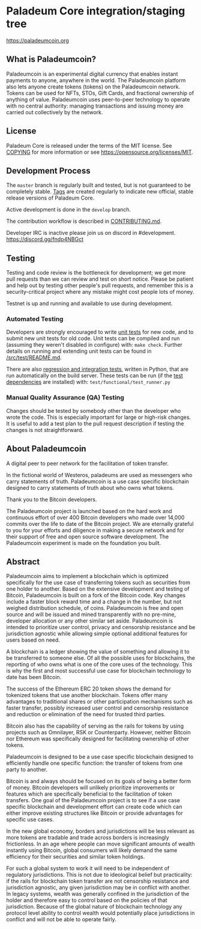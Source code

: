 Paladeum Core integration/staging tree
=====================================

https://paladeumcoin.org

What is Paladeumcoin?
----------------

Paladeumcoin is an experimental digital currency that enables instant payments to
anyone, anywhere in the world. The Paladeumcoin platform also lets anyone create tokens (tokens) on the Paladeumcoin network. 
Tokens can be used for NFTs, STOs, Gift Cards, and fractional ownership of anything of value.
Paladeumcoin uses peer-to-peer technology to operate
with no central authority: managing transactions and issuing money are carried
out collectively by the network. 



License
-------

Paladeum Core is released under the terms of the MIT license. See [COPYING](COPYING) for more
information or see https://opensource.org/licenses/MIT.

Development Process
-------------------

The `master` branch is regularly built and tested, but is not guaranteed to be
completely stable. [Tags](https://github.com/PaladeumProject/Paladeumcoin/tags) are created
regularly to indicate new official, stable release versions of Paladeum Core.

Active development is done in the `develop` branch. 

The contribution workflow is described in [CONTRIBUTING.md](CONTRIBUTING.md).

Developer IRC is inactive please join us on discord in #development. https://discord.gg/fndp4NBGct

Testing
-------

Testing and code review is the bottleneck for development; we get more pull
requests than we can review and test on short notice. Please be patient and help out by testing
other people's pull requests, and remember this is a security-critical project where any mistake might cost people
lots of money.

Testnet is up and running and available to use during development.

### Automated Testing

Developers are strongly encouraged to write [unit tests](src/test/README.md) for new code, and to
submit new unit tests for old code. Unit tests can be compiled and run
(assuming they weren't disabled in configure) with: `make check`. Further details on running
and extending unit tests can be found in [/src/test/README.md](/src/test/README.md).

There are also [regression and integration tests](/test), written
in Python, that are run automatically on the build server.
These tests can be run (if the [test dependencies](/test) are installed) with: `test/functional/test_runner.py`


### Manual Quality Assurance (QA) Testing

Changes should be tested by somebody other than the developer who wrote the
code. This is especially important for large or high-risk changes. It is useful
to add a test plan to the pull request description if testing the changes is
not straightforward.


About Paladeumcoin
----------------
A digital peer to peer network for the facilitation of token transfer.



In the fictional world of Westeros, paladeums are used as messengers who carry statements of truth. Paladeumcoin is a use case specific blockchain designed to carry statements of truth about who owns what tokens. 



Thank you to the Bitcoin developers. 

The Paladeumcoin project is launched based on the hard work and continuous effort of over 400 Bitcoin developers who made over 14,000 commits over the life to date of the Bitcoin project. We are eternally grateful to you for your efforts and diligence in making a secure network and for their support of free and open source software development.  The Paladeumcoin experiment is made on the foundation you built.


Abstract
----------------
Paladeumcoin aims to implement a blockchain which is optimized specifically for the use case of transferring tokens such as securities from one holder to another. Based on the extensive development and testing of Bitcoin, Paladeumcoin is built on a fork of the Bitcoin code. Key changes include a faster block reward time and a change in the number, but not weighed distribution schedule, of coins. Paladeumcoin is free and open source and will be issued and mined transparently with no pre-mine, developer allocation or any other similar set aside. Paladeumcoin is intended to prioritize user control, privacy and censorship resistance and be jurisdiction agnostic while allowing simple optional additional features for users based on need.



A blockchain is a ledger showing the value of something and allowing it to be transferred to someone else. Of all the possible uses for blockchains, the reporting of who owns what is one of the core uses of the technology.  This is why the first and most successful use case for blockchain technology to date has been Bitcoin.

The success of the Ethereum ERC 20 token shows the demand for tokenized tokens that use another blockchain.  Tokens offer many advantages to traditional shares or other participation mechanisms such as faster transfer, possibly increased user control and censorship resistance and reduction or elimination of the need for trusted third parties.

Bitcoin also has the capability of serving as the rails for tokens by using projects such as Omnilayer, RSK or Counterparty. However, neither Bitcoin nor Ethereum was specifically designed for facilitating ownership of other tokens. 

Paladeumcoin is designed to be a use case specific blockchain designed to efficiently handle one specific function: the transfer of tokens from one party to another.

Bitcoin is and always should be focused on its goals of being a better form of money. Bitcoin developers will unlikely prioritize improvements or features which are specifically beneficial to the facilitation of token transfers.  One goal of the Paladeumcoin project is to see if a use case specific blockchain and development effort can create code which can either improve existing structures like Bitcoin or provide advantages for specific use cases.

In the new global economy, borders and jurisdictions will be less relevant as more tokens are tradable and trade across borders is increasingly frictionless. In an age where people can move significant amounts of wealth instantly using Bitcoin, global consumers will likely demand the same efficiency for their securities and similar token holdings.

For such a global system to work it will need to be independent of regulatory jurisdictions.  This is not due to ideological belief but practicality: if the rails for blockchain token transfer are not censorship resistance and jurisdiction agnostic, any given jurisdiction may be in conflict with another.  In legacy systems, wealth was generally confined in the jurisdiction of the holder and therefore easy to control based on the policies of that jurisdiction. Because of the global nature of blockchain technology any protocol level ability to control wealth would potentially place jurisdictions in conflict and will not be able to operate fairly.  

